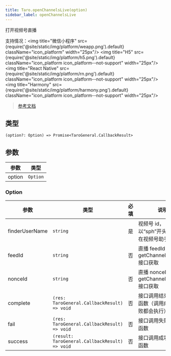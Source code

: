 ```yaml
---
title: Taro.openChannelsLive(option)
sidebar_label: openChannelsLive
---
```


打开视频号直播

支持情况：<img title="微信小程序" src={require('@site/static/img/platform/weapp.png').default} className="icon_platform" width="25px"/> <img title="H5" src={require('@site/static/img/platform/h5.png').default} className="icon_platform icon_platform--not-support" width="25px"/> <img title="React Native" src={require('@site/static/img/platform/rn.png').default} className="icon_platform icon_platform--not-support" width="25px"/> <img title="Harmony" src={require('@site/static/img/platform/harmony.png').default} className="icon_platform icon_platform--not-support" width="25px"/>

> [参考文档](https://developers.weixin.qq.com/miniprogram/dev/api/open-api/channels/wx.openChannelsLive.html)

## 类型

```tsx
(option?: Option) => Promise<TaroGeneral.CallbackResult>
```

## 参数

| 参数 | 类型 |
| --- | --- |
| option | `Option` |

### Option

| 参数 | 类型 | 必填 | 说明 |
| --- | --- | :---: | --- |
| finderUserName | `string` | 是 | 视频号 id，以“sph”开头的id，可在视频号助手获取 |
| feedId | `string` | 否 | 直播 feedId，通过 getChannelsLiveInfo 接口获取 |
| nonceId | `string` | 否 | 直播 nonceId，通过 getChannelsLiveInfo 接口获取 |
| complete | `(res: TaroGeneral.CallbackResult) => void` | 否 | 接口调用结束的回调函数（调用成功、失败都会执行） |
| fail | `(res: TaroGeneral.CallbackResult) => void` | 否 | 接口调用失败的回调函数 |
| success | `(result: TaroGeneral.CallbackResult) => void` | 否 | 接口调用成功的回调函数 |
